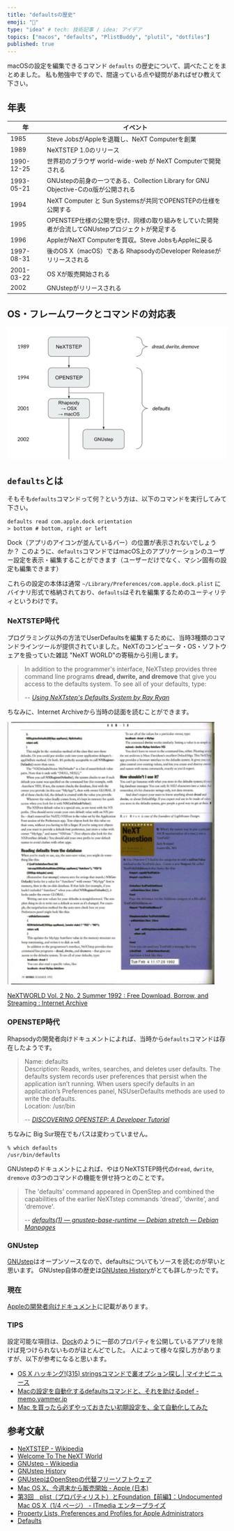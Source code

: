 ```yaml
---
title: "defaultsの歴史"
emoji: "🔖"
type: "idea" # tech: 技術記事 / idea: アイデア
topics: ["macos", "defaults", "PlistBuddy", "plutil", "dotfiles"]
published: true
---
```


macOSの設定を編集できるコマンド `defaults` の歴史について、調べたことをまとめました。
私も勉強中ですので、間違っている点や疑問があればぜひ教えて下さい。

## 年表

| 年 | イベント |
| --- | --- |
| 1985 | Steve JobsがAppleを退職し、NeXT Computerを創業 |
| 1989 | NeXTSTEP 1.0のリリース |
| 1990-12-25 | 世界初のブラウザ world-wide-web が NeXT Computerで開発される |
| 1993-05-21 | GNUstepの前身の一つである、Collection Library for GNU Objective-Cのα版が公開される |
| 1994 | NeXT Computer と Sun Systemsが共同でOPENSTEPの仕様を公開する |
| 1995 | OPENSTEP仕様の公開を受け、同様の取り組みをしていた開発者が合流してGNUstepプロジェクトが発足する |
| 1996 | AppleがNeXT Computerを買収。Steve JobsもAppleに戻る |
| 1997-08-31 | 後のOS X（macOS）である RhapsodyのDeveloper Releaseがリリースされる |
| 2001-03-22 | OS Xが販売開始される |
| 2002 | GNUstepがリリースされる |

## OS・フレームワークとコマンドの対応表

![](/images/2012-12-26-defaults-history.png)

## `defaults`とは

そもそも`defaults`コマンドって何？という方は、以下のコマンドを実行してみて下さい。

```shell
defaults read com.apple.dock orientation
> bottom # bottom, right or left
```

Dock（アプリのアイコンが並んているバー）の位置が表示されないでしょうか？
このように、`defaults`コマンドではmacOS上のアプリケーションのユーザー設定を表示・編集することができます（ユーザーだけでなく、マシン固有の設定も編集できます）

これらの設定の本体は通常 `~/Library/Preferences/com.apple.dock.plist` にバイナリ形式で格納されており、`defaults`はそれを編集するためのユーティリティというわけです。

### NeXTSTEP時代

プログラミング以外の方法でUserDefaultsを編集するために、当時3種類のコマンドラインツールが提供されていました。NeXTのコンピュータ・OS・ソフトウェアを扱っていた雑誌 "NeXT WORLD"の寄稿から引用します。

> In addition to the programmer's interface, NeXTstep provides three command line programs **dread, dwrite, and dremove** that give you access to the defaults system. To see all of your defaults, type:
> 
> -- <cite>[Using NeXTstep's Defaults System by Ray Ryan](http://www.nextcomputers.org/NeXTfiles/Articles/NeXTWORLD/92.2/92.2.Summer.HowToU4.html)</cite>

ちなみに、Internet Archiveから当時の誌面を読むことができます。

![](/images/2012-12-26-internet-archive-next-world.png)

[NeXTWORLD Vol\. 2 No\. 2 Summer 1992 : Free Download, Borrow, and Streaming : Internet Archive](https://archive.org/details/NeXTWORLDVol.2No.2Summer1992/page/n95/mode/2up)


### OPENSTEP時代

Rhapsodyの開発者向けドキュメントによれば、当時から`defaults`コマンドは存在したようです。

> Name: defaults  
> Description: Reads, writes, searches, and deletes user defaults. The defaults system records user preferences that persist when the application isn’t running. When users specify defaults in an application’s Preferences panel, NSUserDefaults methods are used to write the defaults.  
> Location: /usr/bin
> 
> -- <cite>[DISCOVERING OPENSTEP: A Developer Tutorial](http://www.nextcomputers.org/NeXTfiles/Software/OPENSTEP/Info/discovering.pdf)</cite>

ちなみに Big Sur現在でもパスは変わっていません。

```shell
% which defaults
/usr/bin/defaults
```

GNUstepのドキュメントによれば、やはりNeXTSTEP時代の`dread`, `dwrite`, `dremove` の3つのコマンドの機能を併せ持つとのことです。

> The 'defaults' command appeared in OpenStep and combined the capabilities of the earlier NeXTstep commands 'dread', 'dwrite', and 'dremove'.
> 
> -- <cite>[defaults\(1\) — gnustep\-base\-runtime — Debian stretch — Debian Manpages](https://manpages.debian.org/stretch/gnustep-base-runtime/defaults.1.en.html)</cite>

### GNUstep

[GNUstep](https://github.com/gnustep/)はオープンソースなので、defaultsについてもソースを読むのが早いと思います。
GNUstep自体の歴史は[GNUstep History](http://gnustep.made-it.com/Guides/History.html)がとても詳しかったです。

### 現在

[Appleの開発者向けドキュメント](https://developer.apple.com/library/archive/documentation/Cocoa/Conceptual/UserDefaults/AboutPreferenceDomains/AboutPreferenceDomains.html)に記載があります。

### TIPS

設定可能な項目は、[Dock](https://developer.apple.com/documentation/devicemanagement/dock)のように一部のプロパティを公開しているアプリを除けば見つけられないものがほとんどでした。
人によって様々な探し方がありますが、以下が参考になると思います。

- [OS X ハッキング\!\(315\) stringsコマンドで裏オプション探し \| マイナビニュース](https://news.mynavi.jp/article/osx-315/)
- [Macの設定を自動化するdefaultsコマンドと、それを助けるpdef \- memo\.yammer\.jp](https://memo.yammer.jp/posts/pdef)
- [Mac を買ったら必ずやっておきたい初期設定を、全て自動化してみた](https://zenn.dev/ulwlu/articles/1c3a1da12887ed)

## 参考文献

- [NeXTSTEP \- Wikipedia](https://en.wikipedia.org/wiki/NeXTSTEP)
- [Welcome To The NeXT World](http://www.nextcomputers.org/)
- [GNUstep \- Wikipedia](https://en.wikipedia.org/wiki/GNUstep)
- [GNUstep History](http://gnustep.made-it.com/Guides/History.html)
- [GNUstepはOpenStepの代替フリーソフトウェア](https://www.codereading.com/nb/gnustep.html)
- [Mac OS X、今週末から販売開始 \- Apple \(日本\)](https://www.apple.com/jp/newsroom/2001/03/21Mac-OS-X-Hits-Stores-This-Weekend/)
- [第3回　plist（プロパティリスト）とFoundation【前編】：Undocumented Mac OS X（1/4 ページ） \- ITmedia エンタープライズ](https://www.itmedia.co.jp/enterprise/articles/0705/14/news013.html)
- [Property Lists, Preferences and Profiles for Apple Administrators](https://books.apple.com/us/book/property-lists-preferences-and-profiles-for-apple/id1213903756)
- [Defaults](https://developer.apple.com/library/archive/documentation/Cocoa/Conceptual/UserDefaults/AboutPreferenceDomains/AboutPreferenceDomains.html)